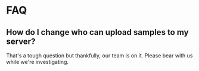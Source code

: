 # FAQ

## How do I change who can upload samples to my server?

That's a tough question but thankfully, our team is on it. Please bear with us while we're investigating.

## 



